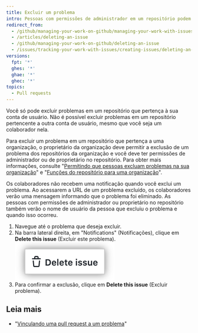 ```yaml
---
title: Excluir um problema
intro: Pessoas com permissões de administrador em um repositório podem excluir permanentemente um problema de um repositório.
redirect_from:
  - /github/managing-your-work-on-github/managing-your-work-with-issues-and-pull-requests/deleting-an-issue
  - /articles/deleting-an-issue
  - /github/managing-your-work-on-github/deleting-an-issue
  - /issues/tracking-your-work-with-issues/creating-issues/deleting-an-issue
versions:
  fpt: '*'
  ghes: '*'
  ghae: '*'
  ghec: '*'
topics:
  - Pull requests
---
```


Você só pode excluir problemas em um repositório que pertença à sua conta de usuário. Não é possível excluir problemas em um repositório pertencente a outra conta de usuário, mesmo que você seja um colaborador nela.

Para excluir um problema em um repositório que pertença a uma organização, o proprietário da organização deve permitir a exclusão de um problema dos repositórios da organização e você deve ter permissões de administrador ou de proprietário no repositório. Para obter mais informações, consulte "[Permitindo que pessoas excluam problemas na sua organização](/articles/allowing-people-to-delete-issues-in-your-organization)" e "[Funções do repositório para uma organização](/organizations/managing-access-to-your-organizations-repositories/repository-roles-for-an-organization)".

Os colaboradores não recebem uma notificação quando você exclui um problema. Ao acessarem a URL de um problema excluído, os colaboradores verão uma mensagem informando que o problema foi eliminado. As pessoas com permissões de administrador ou proprietário no repositório também verão o nome de usuário da pessoa que excluiu o problema e quando isso ocorreu.

1. Navegue até o problema que deseja excluir.
2. Na barra lateral direita, em "Notifications" (Notificações), clique em **Delete this issue** (Excluir este problema). !["Excluir problema" texto destacado na barra lateral direita ao final da página de problema](/assets/images/help/issues/delete-issue.png)
4. Para confirmar a exclusão, clique em **Delete this issue** (Excluir problema).

## Leia mais

- "[Vinculando uma pull request a um problema](/github/managing-your-work-on-github/linking-a-pull-request-to-an-issue)"
